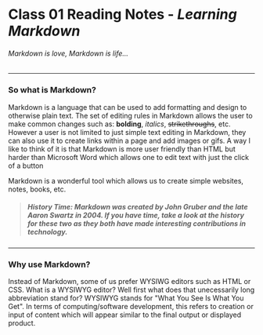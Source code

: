 # Class 01 Reading Notes - *Learning Markdown*

###### *Markdown is love, Markdown is life...*

***

### So what is Markdown? 

Markdown is a language that can be used to add formatting and design to otherwise plain text. The set of editing rules in Markdown allows the user to make common changes such as: **bolding**, *italics*, ~~strikethroughs~~, etc. However a user is not limited to just simple text editing in Markdown, they can also use it to create links within a page and add images or gifs. A way I like to think of it is that Markdown is more user friendly than HTML but harder than Microsoft Word which allows one to edit text with just the click of a button

Markdown is a wonderful tool which allows us to create simple websites, notes, books, etc. 

> ##### History Time: Markdown was created by John Gruber and the late Aaron Swartz in 2004. If you have time, take a look at the history for these two as they both have made interesting contributions in technology. 

***

### Why use Markdown? 

Instead of Markdown, some of us prefer WYSIWG editors such as HTML or CSS. What is a WYSIWYG editor? Well first what does that unecessarily long abbreviation stand for? WYSIWYG stands for "What You See Is What You Get". In terms of computing/software development, this refers to creation or input of content which will appear similar to the final output or displayed product. 

